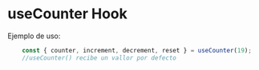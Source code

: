 # useCounter Hook

Ejemplo de uso:
```javascript
    const { counter, increment, decrement, reset } = useCounter(19);
    //useCounter() recibe un vallor por defecto
```